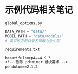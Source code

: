 # 示例代码相关笔记

`global_options.py`
```python
DATA_PATH = "data/"
MODEL_PATH = "data/models/"
# 类似地方的目录名修改为全小写
```

`requirements.txt`
```requirements.txt
beautifulsoup4==4.9.3
<!-- 删除 pdfminer 模块需求 -->
pendulum==2.1.2
```